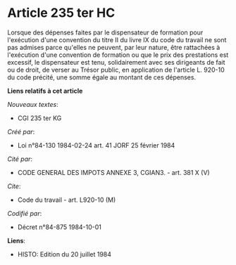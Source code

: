 # Article 235 ter HC

Lorsque des dépenses faites par le dispensateur de formation pour l'exécution d'une convention du titre II du livre IX du
code du travail ne sont pas admises parce qu'elles ne peuvent, par leur nature, être rattachées à l'exécution d'une
convention de formation ou que le prix des prestations est excessif, le dispensateur est tenu, solidairement avec ses
dirigeants de fait ou de droit, de verser au Trésor public, en application de l'article L. 920-10 du code précité, une somme
égale au montant de ces dépenses.

**Liens relatifs à cet article**

_Nouveaux textes_:

  - CGI 235 ter KG

_Créé par_:

  - Loi n°84-130 1984-02-24 art. 41 JORF 25 février 1984

_Cité par_:

  - CODE GENERAL DES IMPOTS ANNEXE 3, CGIAN3. - art. 381 X (V)

_Cite_:

  - Code du travail - art. L920-10 (M)

_Codifié par_:

  - Décret n°84-875 1984-10-01

**Liens**:

  - HISTO: Edition du 20 juillet 1984
